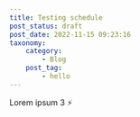 ```yaml
---
title: Testing schedule
post_status: draft
post_date: 2022-11-15 09:23:16
taxonomy:
    category:
        - Blog
    post_tag:
        - hello
---
```


Lorem ipsum 3 ⚡
